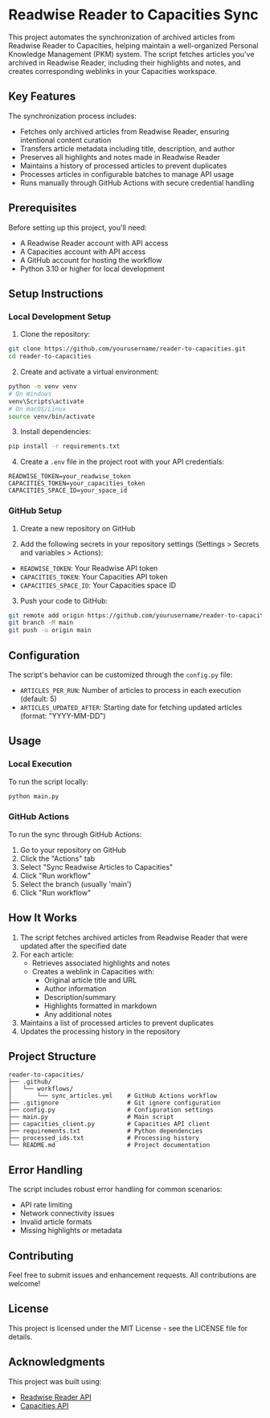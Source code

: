 # Readwise Reader to Capacities Sync

This project automates the synchronization of archived articles from Readwise Reader to Capacities, helping maintain a well-organized Personal Knowledge Management (PKM) system. The script fetches articles you've archived in Readwise Reader, including their highlights and notes, and creates corresponding weblinks in your Capacities workspace.

## Key Features

The synchronization process includes:
- Fetches only archived articles from Readwise Reader, ensuring intentional content curation
- Transfers article metadata including title, description, and author
- Preserves all highlights and notes made in Readwise Reader
- Maintains a history of processed articles to prevent duplicates
- Processes articles in configurable batches to manage API usage
- Runs manually through GitHub Actions with secure credential handling

## Prerequisites

Before setting up this project, you'll need:
- A Readwise Reader account with API access
- A Capacities account with API access
- A GitHub account for hosting the workflow
- Python 3.10 or higher for local development

## Setup Instructions

### Local Development Setup

1. Clone the repository:
```bash
git clone https://github.com/yourusername/reader-to-capacities.git
cd reader-to-capacities
```

2. Create and activate a virtual environment:
```bash
python -m venv venv
# On Windows
venv\Scripts\activate
# On macOS/Linux
source venv/bin/activate
```

3. Install dependencies:
```bash
pip install -r requirements.txt
```

4. Create a `.env` file in the project root with your API credentials:
```plaintext
READWISE_TOKEN=your_readwise_token
CAPACITIES_TOKEN=your_capacities_token
CAPACITIES_SPACE_ID=your_space_id
```

### GitHub Setup

1. Create a new repository on GitHub

2. Add the following secrets in your repository settings (Settings > Secrets and variables > Actions):
- `READWISE_TOKEN`: Your Readwise API token
- `CAPACITIES_TOKEN`: Your Capacities API token
- `CAPACITIES_SPACE_ID`: Your Capacities space ID

3. Push your code to GitHub:
```bash
git remote add origin https://github.com/yourusername/reader-to-capacities.git
git branch -M main
git push -u origin main
```

## Configuration

The script's behavior can be customized through the `config.py` file:

- `ARTICLES_PER_RUN`: Number of articles to process in each execution (default: 5)
- `ARTICLES_UPDATED_AFTER`: Starting date for fetching updated articles (format: "YYYY-MM-DD")

## Usage

### Local Execution

To run the script locally:
```bash
python main.py
```

### GitHub Actions

To run the sync through GitHub Actions:
1. Go to your repository on GitHub
2. Click the "Actions" tab
3. Select "Sync Readwise Articles to Capacities"
4. Click "Run workflow"
5. Select the branch (usually 'main')
6. Click "Run workflow"

## How It Works

1. The script fetches archived articles from Readwise Reader that were updated after the specified date
2. For each article:
   - Retrieves associated highlights and notes
   - Creates a weblink in Capacities with:
     - Original article title and URL
     - Author information
     - Description/summary
     - Highlights formatted in markdown
     - Any additional notes
3. Maintains a list of processed articles to prevent duplicates
4. Updates the processing history in the repository

## Project Structure

```plaintext
reader-to-capacities/
├── .github/
│   └── workflows/
│       └── sync_articles.yml    # GitHub Actions workflow
├── .gitignore                   # Git ignore configuration
├── config.py                    # Configuration settings
├── main.py                      # Main script
├── capacities_client.py         # Capacities API client
├── requirements.txt             # Python dependencies
├── processed_ids.txt            # Processing history
└── README.md                    # Project documentation
```

## Error Handling

The script includes robust error handling for common scenarios:
- API rate limiting
- Network connectivity issues
- Invalid article formats
- Missing highlights or metadata

## Contributing

Feel free to submit issues and enhancement requests. All contributions are welcome!

## License

This project is licensed under the MIT License - see the LICENSE file for details.

## Acknowledgments

This project was built using:
- [Readwise Reader API](https://readwise.io/api_deets)
- [Capacities API](https://api.capacities.io)